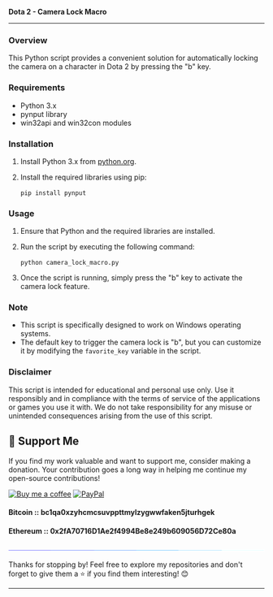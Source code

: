 **Dota 2 - Camera Lock Macro**

---

### Overview

This Python script provides a convenient solution for automatically locking the camera on a character in Dota 2 by pressing the "b" key.

### Requirements

- Python 3.x
- pynput library
- win32api and win32con modules

### Installation

1. Install Python 3.x from [python.org](https://www.python.org/downloads/).
2. Install the required libraries using pip:

    ```
    pip install pynput
    ```

### Usage

1. Ensure that Python and the required libraries are installed.
2. Run the script by executing the following command:

    ```
    python camera_lock_macro.py
    ```

3. Once the script is running, simply press the "b" key to activate the camera lock feature.

### Note

- This script is specifically designed to work on Windows operating systems.
- The default key to trigger the camera lock is "b", but you can customize it by modifying the `favorite_key` variable in the script.

### Disclaimer

This script is intended for educational and personal use only. Use it responsibly and in compliance with the terms of service of the applications or games you use it with. We do not take responsibility for any misuse or unintended consequences arising from the use of this script.

## 💖 Support Me

If you find my work valuable and want to support me, consider making a donation. Your contribution goes a long way in helping me continue my open-source contributions!

[![Buy me a coffee](https://img.shields.io/badge/Buy%20me%20a%20coffee-Donate-blue.svg)](https://www.paypal.com/donate/?hosted_button_id=A2S5G97QM7XCJ)
[![PayPal](https://img.shields.io/badge/PayPal-Donate-blue.svg)](https://www.paypal.com/donate/?hosted_button_id=A2S5G97QM7XCJ)

#### Bitcoin :: **bc1qa0xzyhcmcsuvppttmylzygwwfaken5jturhgek**

#### Ethereum :: **0x2fA70716D1Ae2f4994Be8e249b609056D72Ce80a** 

![Separator](https://github.com/Suundumused/Suundumused/blob/main/Assets/borderseperator.gif?raw=true)

Thanks for stopping by! Feel free to explore my repositories and don't forget to give them a ⭐️ if you find them interesting! 😊

<!-- Border -->
---
